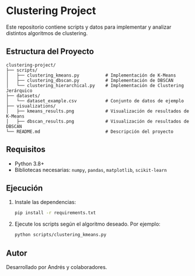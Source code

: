 
# Clustering Project

Este repositorio contiene scripts y datos para implementar y analizar distintos algoritmos de clustering.

## Estructura del Proyecto

```
clustering-project/
├── scripts/
│   ├── clustering_kmeans.py          # Implementación de K-Means
│   ├── clustering_dbscan.py          # Implementación de DBSCAN
│   └── clustering_hierarchical.py    # Implementación de Clustering Jerárquico
├── datasets/
│   └── dataset_example.csv           # Conjunto de datos de ejemplo
├── visualizations/
│   ├── kmeans_results.png            # Visualización de resultados de K-Means
│   ├── dbscan_results.png            # Visualización de resultados de DBSCAN
└── README.md                         # Descripción del proyecto
```

## Requisitos

- Python 3.8+
- Bibliotecas necesarias: `numpy`, `pandas`, `matplotlib`, `scikit-learn`

## Ejecución

1. Instale las dependencias:
   ```bash
   pip install -r requirements.txt
   ```

2. Ejecute los scripts según el algoritmo deseado. Por ejemplo:
   ```bash
   python scripts/clustering_kmeans.py
   ```

## Autor

Desarrollado por Andrés y colaboradores.
